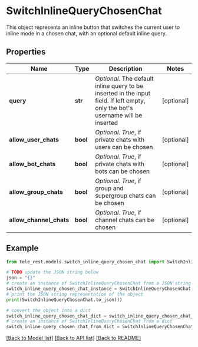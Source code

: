 # SwitchInlineQueryChosenChat

This object represents an inline button that switches the current user to inline mode in a chosen chat, with an optional default inline query.

## Properties

Name | Type | Description | Notes
------------ | ------------- | ------------- | -------------
**query** | **str** | *Optional*. The default inline query to be inserted in the input field. If left empty, only the bot&#39;s username will be inserted | [optional] 
**allow_user_chats** | **bool** | *Optional*. *True*, if private chats with users can be chosen | [optional] 
**allow_bot_chats** | **bool** | *Optional*. *True*, if private chats with bots can be chosen | [optional] 
**allow_group_chats** | **bool** | *Optional*. *True*, if group and supergroup chats can be chosen | [optional] 
**allow_channel_chats** | **bool** | *Optional*. *True*, if channel chats can be chosen | [optional] 

## Example

```python
from tele_rest.models.switch_inline_query_chosen_chat import SwitchInlineQueryChosenChat

# TODO update the JSON string below
json = "{}"
# create an instance of SwitchInlineQueryChosenChat from a JSON string
switch_inline_query_chosen_chat_instance = SwitchInlineQueryChosenChat.from_json(json)
# print the JSON string representation of the object
print(SwitchInlineQueryChosenChat.to_json())

# convert the object into a dict
switch_inline_query_chosen_chat_dict = switch_inline_query_chosen_chat_instance.to_dict()
# create an instance of SwitchInlineQueryChosenChat from a dict
switch_inline_query_chosen_chat_from_dict = SwitchInlineQueryChosenChat.from_dict(switch_inline_query_chosen_chat_dict)
```
[[Back to Model list]](../README.md#documentation-for-models) [[Back to API list]](../README.md#documentation-for-api-endpoints) [[Back to README]](../README.md)


